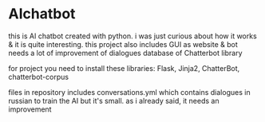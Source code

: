 # AIchatbot
this is AI chatbot created with python. i was just curious about how it works &amp; it is quite interesting. this project also includes GUI as website &amp; bot needs a lot of improvement of dialogues database of Chatterbot library

for project you need to install these libraries: Flask, Jinja2, ChatterBot, chatterbot-corpus

files in repository includes conversations.yml which contains dialogues in russian to train the AI but it's small. as i already said, it needs an improvement 
